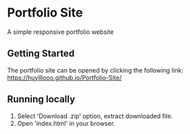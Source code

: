 Portfolio Site
===============================

A simple responsive portfolio website

## Getting Started

The portfolio site can be opened by clicking the following link: https://huylllooo.github.io/Portfolio-Site/

## Running locally

1. Select 'Download .zip' option, extract downloaded file.
2. Open 'index.html' in your browser.

